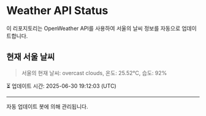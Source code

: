 
# Weather API Status

이 리포지토리는 OpenWeather API를 사용하여 서울의 날씨 정보를 자동으로 업데이트합니다.

## 현재 서울 날씨
> 서울의 현재 날씨: overcast clouds, 온도: 25.52°C, 습도: 92%

⏳ 업데이트 시간: 2025-06-30 19:12:03 (UTC)

---
자동 업데이트 봇에 의해 관리됩니다.
